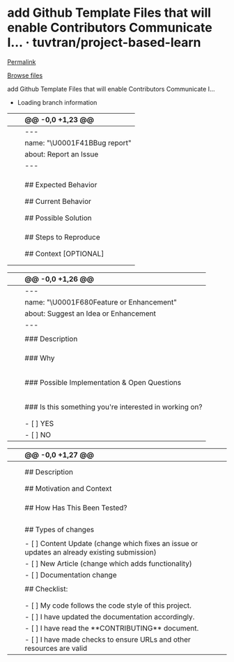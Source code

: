 # add Github Template Files that will enable Contributors Communicate I… · tuvtran/project-based-learn

[Permalink](add-github-template-files-that-will-enable-contributors-communicate-i...-tuvtran-project-based-learn.md)

[Browse files](https://github.com/tuvtran/project-based-learning/tree/f8ff4b0418c28bce0a6c996e1678cae8dc5c1c32)

 add Github Template Files that will enable Contributors Communicate I…

* Loading branch information

|  |  | @@ -0,0 +1,23 @@ |
| :--- | :--- | :--- |
|  |  |  --- |
|  |  |  name: "\U0001F41BBug report" |
|  |  |  about: Report an Issue |
|  |  |  --- |
|  |  |  |
|  |  |  |
|  |  |  |
|  |  |  \#\# Expected Behavior |
|  |  |  |
|  |  |  |
|  |  |  \#\# Current Behavior |
|  |  |  |
|  |  |  |
|  |  |  \#\# Possible Solution |
|  |  |  |
|  |  |  |
|  |  |  |
|  |  |  \#\# Steps to Reproduce |
|  |  |  |
|  |  |  |
|  |  |  \#\# Context \[OPTIONAL\] |
|  |  |  |
|  |  |  |

|  |  | @@ -0,0 +1,26 @@ |
| :--- | :--- | :--- |
|  |  |  --- |
|  |  |  name: "\U0001F680Feature or Enhancement" |
|  |  |  about: Suggest an Idea or Enhancement |
|  |  |  --- |
|  |  |  |
|  |  |  \#\#\# Description |
|  |  |  |
|  |  |  |
|  |  |  |
|  |  |  \#\#\# Why |
|  |  |  |
|  |  |  |
|  |  |  |
|  |  |  |
|  |  |  |
|  |  |  \#\#\# Possible Implementation & Open Questions |
|  |  |  |
|  |  |  |
|  |  |  |
|  |  |  |
|  |  |  |
|  |  |  \#\#\# Is this something you're interested in working on? |
|  |  |  |
|  |  |  |
|  |  |  - \[ \] YES |
|  |  |  - \[ \] NO |

|  |  | @@ -0,0 +1,27 @@ |
| :--- | :--- | :--- |
|  |  |  |
|  |  |  |
|  |  |  \#\# Description |
|  |  |  |
|  |  |  |
|  |  |  \#\# Motivation and Context |
|  |  |  |
|  |  |  |
|  |  |  |
|  |  |  \#\# How Has This Been Tested? |
|  |  |  |
|  |  |  |
|  |  |  |
|  |  |  |
|  |  |  \#\# Types of changes |
|  |  |  |
|  |  |  - \[ \] Content Update \(change which fixes an issue or updates an already existing submission\) |
|  |  |  - \[ \] New Article \(change which adds functionality\) |
|  |  |  - \[ \] Documentation change |
|  |  |  |
|  |  |  \#\# Checklist: |
|  |  |  |
|  |  |  |
|  |  |  - \[ \] My code follows the code style of this project. |
|  |  |  - \[ \] I have updated the documentation accordingly. |
|  |  |  - \[ \] I have read the \*\*CONTRIBUTING\*\* document. |
|  |  |  - \[ \] I have made checks to ensure URLs and other resources are valid |

